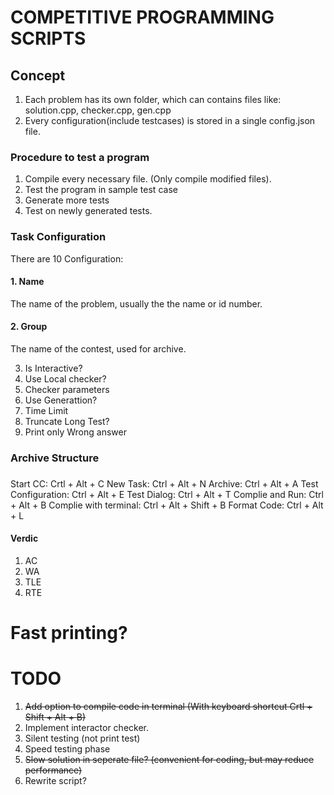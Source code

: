 # COMPETITIVE PROGRAMMING SCRIPTS

## Concept
1. Each problem has its own folder, which can contains files like: solution.cpp, checker.cpp, gen.cpp
2. Every configuration(include testcases) is stored in a single config.json file.
### Procedure to test a program
1. Compile every necessary file. (Only compile modified files).
2. Test the program in sample test case
3. Generate more tests
4. Test on newly generated tests.

### Task Configuration
There are 10 Configuration:
#### 1. Name
The name of the problem, usually the the name or id number.
#### 2. Group
The name of the contest, used for archive.

3. Is Interactive?
4. Use Local checker? 
5. Checker parameters
6. Use Generattion? 
7. Time Limit
8. Truncate Long Test?
9. Print only Wrong answer

### Archive Structure

### 
Start CC: Crtl + Alt + C
New Task: Ctrl + Alt + N
Archive: Ctrl + Alt + A
Test Configuration: Ctrl + Alt + E
Test Dialog: Ctrl + Alt + T
Complie and Run: Ctrl + Alt + B
Complie with terminal: Ctrl + Alt + Shift + B
Format Code: Ctrl + Alt + L

#### Verdic
1. AC
2. WA
3. TLE
4. RTE

# Fast printing?


# TODO
1. ~~Add option to compile code in terminal (With keyboard shortcut Crtl + Shift + Alt + B)~~
2. Implement interactor checker.
3. Silent testing (not print test)
4. Speed testing phase
5. ~~Slow solution in seperate file? (convenient for coding, but may reduce performance)~~
6. Rewrite script?